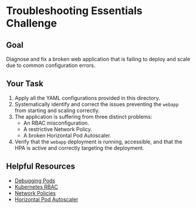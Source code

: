 # Troubleshooting Essentials Challenge

## Goal

Diagnose and fix a broken web application that is failing to deploy and scale
due to common configuration errors.

## Your Task

1.  Apply all the YAML configurations provided in this directory.
2.  Systematically identify and correct the issues preventing the `webapp`
    from starting and scaling correctly.
3.  The application is suffering from three distinct problems:
    *   An RBAC misconfiguration.
    *   A restrictive Network Policy.
    *   A broken Horizontal Pod Autoscaler.
4.  Verify that the `webapp` deployment is running, accessible, and that the
    HPA is active and correctly targeting the deployment.

## Helpful Resources

*   [Debugging Pods](https://kubernetes.io/docs/tasks/debug/debug-application/debug-pods/)
*   [Kubernetes RBAC](https://kubernetes.io/docs/reference/access-authn-authz/rbac/)
*   [Network Policies](https://kubernetes.io/docs/concepts/services-networking/network-policies/)
*   [Horizontal Pod Autoscaler](https://kubernetes.io/docs/tasks/run-application/horizontal-pod-autoscale/)
